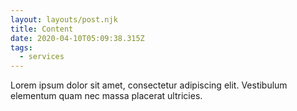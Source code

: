 ```yaml
---
layout: layouts/post.njk
title: Content
date: 2020-04-10T05:09:38.315Z
tags:
  - services
---
```

Lorem ipsum dolor sit amet, consectetur adipiscing elit. Vestibulum elementum quam nec massa placerat ultricies.